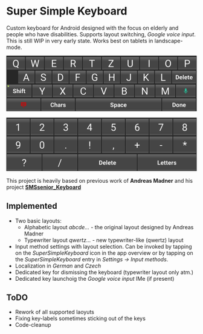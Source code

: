 # Super Simple Keyboard
Custom keyboard for Android designed with the focus on elderly and people who have disabilities. Supports layout switching, _Google voice input_.
This is still WIP in very early state. Works best on tablets in landscape-mode.

![Screenshot1](Screenshot1.png)

![Screenshot2](Screenshot2.png)

This project is heavily based on previous work of __Andreas Madner__ and his project [__SMSsenior_Keyboard__][1]
## Implemented
+ Two basic layouts:
  + Alphabetic layout _abcde..._ - the original layout designed by Andreas Madner
  + Typewriter layout _qwertz..._ - new typewriter-like (qwertz) layout
+ Input method settings with layout selection. Can be invoked by tapping on the _SuperSimpleKeyboard_ icon in the app overview or by tapping on the _SuperSimpleKeyboard_ entry in _Settings -> Input methods_.
+ Localization in _German_ and _Czech_
+ Dedicated key for dismissing the keyboard (typewriter layout only atm.)
+ Dedicated key launchoig the _Google voice input_ IMe (if present)

## ToDO
+ Rework of all supported laoyuts
+ Fixing key-labels sometimes sticking out of the keys
+ Code-cleanup

[1]: https://github.com/AndreasMadner/SMSsenior_Keyboard
